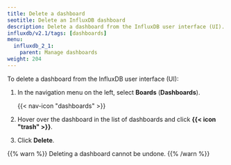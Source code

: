 ```yaml
---
title: Delete a dashboard
seotitle: Delete an InfluxDB dashboard
description: Delete a dashboard from the InfluxDB user interface (UI).
influxdb/v2.1/tags: [dashboards]
menu:
  influxdb_2_1:
    parent: Manage dashboards
weight: 204
---
```


To delete a dashboard from the InfluxDB user interface (UI):

1. In the navigation menu on the left, select **Boards** (**Dashboards**).

    {{< nav-icon "dashboards" >}}

2. Hover over the dashboard  in the list of dashboards  and click **{{< icon "trash" >}}**.    
3. Click **Delete**.

{{% warn %}}
Deleting a dashboard cannot be undone.
{{% /warn %}}
